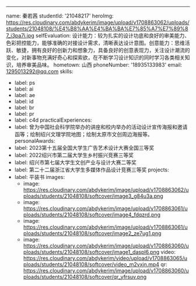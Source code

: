 ---
name: 秦若茜
studentId: '21048217'
heroImg: https://res.cloudinary.com/abdykerim/image/upload/v1708863062/uploads/students/21048108/%E4%B8%AA%E4%BA%BA%E7%85%A7%E7%89%87_i3pa7i.jpg
selfEvaluation: 设计能力：较为扎实的设计功底和良好的审美能力、色彩把控能力，能够准确的对接设计需求，清晰表达设计意图。创意能力：思维活跃、敏捷，拥有良好的创新力和想象力，具备良好的创意表现力，关注设计潮流的变化，对新事物充满好奇心和探索欲，在不断学习设计知识的同时学习各类相关知识，培养审美品味。
hometown: 山西
phoneNumber: '18935133983'
email: 1295013292@qq.com
skills:
  - label: ps
  - label: ai
  - label: ae
  - label: id
  - label: br
  - label: pr
  - label: c4d
practicalExperiences:
  - label: 曾为中国社会科学院举办的讲座和校内举办的活动设计宣传海报和邀请函等；绘制绍兴文理学院地图；绘制太原市文创周边海报等。
personalAwards:
  - label: 2023第十五届全国大学生广告艺术设计大赛全国三等奖
  - label: 2022绍兴市第二届大学生乡村振兴竞赛三等奖
  - label: 绍兴市第七届大学生文创产业与设计大赛二等奖
  - label: 第二十二届浙江省大学生多媒体作品设计竞赛三等奖
projects:
  - label: 平装书
    images:
      - image: https://res.cloudinary.com/abdykerim/image/upload/v1708863062/uploads/students/21048108/softcover/image3_g84u3a.png
      - image: https://res.cloudinary.com/abdykerim/image/upload/v1708863061/uploads/students/21048108/softcover/image4_fdqzrd.png
      - image: https://res.cloudinary.com/abdykerim/image/upload/v1708863061/uploads/students/21048108/softcover/image2_ze7ug1.png
      - image: https://res.cloudinary.com/abdykerim/image/upload/v1708863060/uploads/students/21048108/softcover/image1_daspl6.png
    video: https://res.cloudinary.com/abdykerim/video/upload/v1708863065/uploads/students/21048108/softcover/video_m2vxjn.mp4
    qr: https://res.cloudinary.com/abdykerim/image/upload/v1708863060/uploads/students/21048108/softcover/qr_yfrsuv.png
